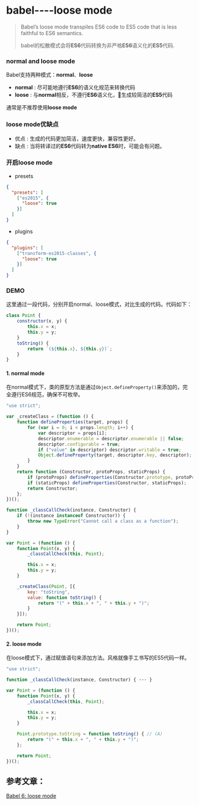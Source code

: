 # babel----loose mode
>Babel’s loose mode transpiles ES6 code to ES5 code that is less faithful to ES6 semantics. 
>
> babel的松散模式会将**ES6**代码转换为非严格**ES6**语义化的**ES5**代码.

### normal and loose mode

Babel支持两种模式：**normal**、**loose**

- **normal** : 尽可能地遵行**ES6**的语义化规范来转换代码
- **loose** : 与**normal**相反，不遵行**ES6**语义化，生成较简洁的**ES5**代码

通常是不推荐使用**loose mode**
### loose mode优缺点
- 优点 : 生成的代码更加简洁，速度更快，兼容性更好。 
- 缺点 : 当将转译过的**ES6**代码转为**native ES6**时，可能会有问题。
### 开启loose mode
- presets
```json
{
  "presets": [
    ["es2015", {
      "loose": true
    }]
  ]
}
```
- plugins
```json
{
  "plugins": [
    ["transform-es2015-classes", {
      "loose": true
    }]
  ]
}
```
### DEMO
这里通过一段代码，分别开启normal、loose模式，对比生成的代码。代码如下：
```js
class Point {
    constructor(x, y) {
        this.x = x;
        this.y = y;
    }
    toString() {
        return `(${this.x}, ${this.y})`;
    }
}
```
#### 1. normal mode

在normal模式下，类的原型方法是通过`Object.defineProperty()`来添加的，完全遵行ES6规范，确保不可枚举。

```js
"use strict";

var _createClass = (function () {
    function defineProperties(target, props) {
        for (var i = 0; i < props.length; i++) {
            var descriptor = props[i];
            descriptor.enumerable = descriptor.enumerable || false;
            descriptor.configurable = true;
            if ("value" in descriptor) descriptor.writable = true;
            Object.defineProperty(target, descriptor.key, descriptor); // (A)
        }
    }
    return function (Constructor, protoProps, staticProps) {
        if (protoProps) defineProperties(Constructor.prototype, protoProps);
        if (staticProps) defineProperties(Constructor, staticProps);
        return Constructor;
    };
})();

function _classCallCheck(instance, Constructor) {
    if (!(instance instanceof Constructor)) {
        throw new TypeError("Cannot call a class as a function");
    }
}

var Point = (function () {
    function Point(x, y) {
        _classCallCheck(this, Point);

        this.x = x;
        this.y = y;
    }

    _createClass(Point, [{
        key: "toString",
        value: function toString() {
            return "(" + this.x + ", " + this.y + ")";
        }
    }]);

    return Point;
})();

```
#### 2. loose mode

在loose模式下，通过赋值语句来添加方法。风格就像手工书写的ES5代码一样。

```js
"use strict";

function _classCallCheck(instance, Constructor) { ··· }

var Point = (function () {
    function Point(x, y) {
        _classCallCheck(this, Point);

        this.x = x;
        this.y = y;
    }

    Point.prototype.toString = function toString() { // (A)
        return "(" + this.x + ", " + this.y + ")";
    };

    return Point;
})();
```
## 参考文章：
[Babel 6: loose mode](http://2ality.com/2015/12/babel6-loose-mode.html)

